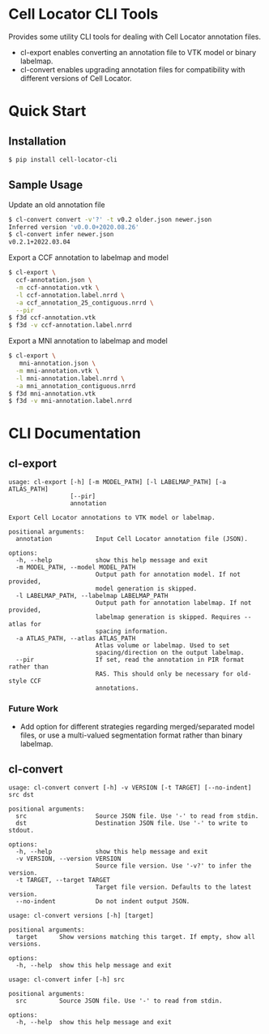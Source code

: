 # Cell Locator CLI Tools

Provides some utility CLI tools for dealing with Cell Locator annotation files.

- cl-export enables converting an annotation file to VTK model or binary labelmap.
- cl-convert enables upgrading annotation files for compatibility with different versions of Cell Locator.

# Quick Start

## Installation

```bash
$ pip install cell-locator-cli
```

## Sample Usage

Update an old annotation file

```bash
$ cl-convert convert -v'?' -t v0.2 older.json newer.json
Inferred version 'v0.0.0+2020.08.26'
$ cl-convert infer newer.json                           
v0.2.1+2022.03.04
```

Export a CCF annotation to labelmap and model

```bash
$ cl-export \
  ccf-annotation.json \
  -m ccf-annotation.vtk \
  -l ccf-annotation.label.nrrd \
  -a ccf_annotation_25_contiguous.nrrd \
  --pir
$ f3d ccf-annotation.vtk
$ f3d -v ccf-annotation.label.nrrd
```

Export a MNI annotation to labelmap and model

```bash
$ cl-export \
   mni-annotation.json \
  -m mni-annotation.vtk \
  -l mni-annotation.label.nrrd \
  -a mni_annotation_contiguous.nrrd
$ f3d mni-annotation.vtk
$ f3d -v mni-annotation.label.nrrd
```

# CLI Documentation

## cl-export

```text
usage: cl-export [-h] [-m MODEL_PATH] [-l LABELMAP_PATH] [-a ATLAS_PATH]
                 [--pir]
                 annotation

Export Cell Locator annotations to VTK model or labelmap.

positional arguments:
  annotation            Input Cell Locator annotation file (JSON).

options:
  -h, --help            show this help message and exit
  -m MODEL_PATH, --model MODEL_PATH
                        Output path for annotation model. If not provided,
                        model generation is skipped.
  -l LABELMAP_PATH, --labelmap LABELMAP_PATH
                        Output path for annotation labelmap. If not provided,
                        labelmap generation is skipped. Requires --atlas for
                        spacing information.
  -a ATLAS_PATH, --atlas ATLAS_PATH
                        Atlas volume or labelmap. Used to set
                        spacing/direction on the output labelmap.
  --pir                 If set, read the annotation in PIR format rather than
                        RAS. This should only be necessary for old-style CCF
                        annotations.
```

### Future Work

- Add option for different strategies regarding merged/separated model files, or use a multi-valued segmentation format
  rather than binary labelmap.

## cl-convert

```text
usage: cl-convert convert [-h] -v VERSION [-t TARGET] [--no-indent] src dst

positional arguments:
  src                   Source JSON file. Use '-' to read from stdin.
  dst                   Destination JSON file. Use '-' to write to stdout.

options:
  -h, --help            show this help message and exit
  -v VERSION, --version VERSION
                        Source file version. Use '-v?' to infer the version.
  -t TARGET, --target TARGET
                        Target file version. Defaults to the latest version.
  --no-indent           Do not indent output JSON.
```

```text
usage: cl-convert versions [-h] [target]

positional arguments:
  target      Show versions matching this target. If empty, show all versions.

options:
  -h, --help  show this help message and exit
```

```text
usage: cl-convert infer [-h] src

positional arguments:
  src         Source JSON file. Use '-' to read from stdin.

options:
  -h, --help  show this help message and exit
```
